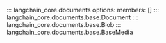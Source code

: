 ::: langchain_core.documents
    options:
      members: []
::: langchain_core.documents.base.Document
::: langchain_core.documents.base.Blob
::: langchain_core.documents.base.BaseMedia
